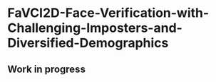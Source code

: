 # FaVCI2D-Face-Verification-with-Challenging-Imposters-and-Diversified-Demographics

## Work in progress
